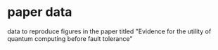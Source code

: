 # paper data
data to reproduce figures in the paper titled "Evidence for the utility of quantum computing before fault tolerance"
